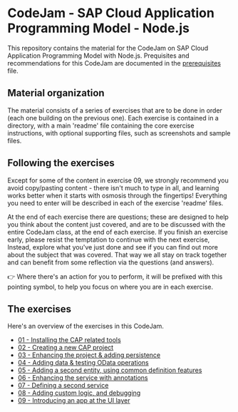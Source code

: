 # CodeJam - SAP Cloud Application Programming Model - Node.js

This repository contains the material for the CodeJam on SAP Cloud Application Programming Model with Node.js. Prequisites and recommendations for this CodeJam are documented in the [prerequisites](prerequisites.md) file.

## Material organization

The material consists of a series of exercises that are to be done in order (each one building on the previous one). Each exercise is contained in a directory, with a main 'readme' file containing the core exercise instructions, with optional supporting files, such as screenshots and sample files.

## Following the exercises

Except for some of the content in exercise 09, we strongly recommend you avoid copy/pasting content - there isn't much to type in all, and learning works better when it starts with osmosis through the fingertips! Everything you need to enter will be described in each of the exercise 'readme' files.

At the end of each exercise there are questions; these are designed to help you think about the content just covered, and are to be discussed with the entire CodeJam class, at the end of each exercise. If you finish an exercise early, please resist the temptation to continue with the next exercise, Instead, explore what you've just done and see if you can find out more about the subject that was covered. That way we all stay on track together and can benefit from some reflection via the questions (and answers).

:point_right: Where there's an action for you to perform, it will be prefixed with this pointing symbol, to help you focus on where you are in each exercise.

## The exercises

Here's an overview of the exercises in this CodeJam.

- [01 - Installing the CAP related tools](exercises/01/)
- [02 - Creating a new CAP project](exercises/02/)
- [03 - Enhancing the project & adding persistence](exercises/03/)
- [04 - Adding data & testing OData operations](exercises/04)
- [05 - Adding a second entity, using common definition features](exercises/05)
- [06 - Enhancing the service with annotations](exercises/06/)
- [07 - Defining a second service](exercises/07/)
- [08 - Adding custom logic, and debugging](exercises/08/)
- [09 - Introducing an app at the UI layer](exercises/09/)
